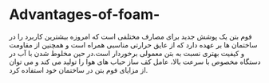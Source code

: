 # Advantages-of-foam-
فوم بتن یک پوشش جدید برای مصارف مختلفی است که امروزه بیشترین کاربرد را در ساختمان ها بر عهده دارد که از عایق حرارتی مناسبی همراه است و همچنین از مقاومت و کیفیت بهتری نسبت به بتن معمولی برخوردار است.در حین مخلوط شدن با آب در دستگاه مخصوص با سرعت بالا، عامل کف ساز حباب های هوا را تولید می کند و می توان از مزایای فوم بتن در ساختمان خود استفاده کرد.
